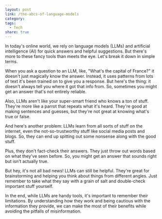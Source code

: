 ```yaml
---
layout: post
link: /the-abcs-of-language-models
category: 
tags:
  - Tech
share: true
---
```

In today's online world, we rely on language models (LLMs) and artificial intelligence (AI) for quick answers and helpful suggestions. But there's more to these fancy tools than meets the eye. Let's break it down in simple terms.

When you ask a question to an LLM, like, "What's the capital of France?" it doesn't just magically know the answer. Instead, it uses patterns from lots of text it's been trained on to give you a response. But here's the thing: it doesn't always tell you where it got that info from. So, sometimes you might get an answer that's not entirely reliable.

Also, LLMs aren't like your super-smart friend who knows a ton of stuff. They're more like a parrot that repeats what it's heard. They're good at making sentences and guesses, but they're not great at knowing what's true or false.

And here's another problem: LLMs learn from all sorts of stuff on the internet, even the not-so-trustworthy stuff like social media posts and blogs. So, they can end up spitting out some nonsense along with the good stuff.

Plus, they don't fact-check their answers. They just throw out words based on what they've seen before. So, you might get an answer that sounds right but isn't actually true.

But hey, it's not all bad news! LLMs can still be helpful. They're great for brainstorming and helping you think about things from different angles. Just remember to take what they say with a grain of salt and double-check important stuff yourself.

In the end, while LLMs are handy tools, it's important to remember their limitations. By understanding how they work and being cautious with the information they provide, we can make the most of their benefits while avoiding the pitfalls of misinformation.